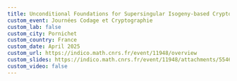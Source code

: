 ```yaml
---
title: Unconditional Foundations for Supersingular Isogeny-based Cryptography
custom_event: Journées Codage et Cryptographie
custom_lab: false
custom_city: Pornichet
custom_country: France
custom_date: April 2025
custom_url: https://indico.math.cnrs.fr/event/11948/overview
custom_slides: https://indico.math.cnrs.fr/event/11948/attachments/5546/9673/4_Arthur_HerledanLeMerdy.pdf
custom_video: false
---
```



